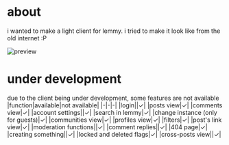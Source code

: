 # about
i wanted to make a light client for lemmy. i tried to make it look like from the old internet :P

![preview](https://github.com/user-attachments/assets/a6941c69-cf37-49d5-be73-bc27d40093d8)

# under development
due to the client being under development, some features are not available
|function|available|not available|
|-|-|-|
|login||✓|
|posts view|✓|
|comments view|✓|
|account settings||✓|
|search in lemmy|✓|
|change instance (only for guests)|✓|
|communities view|✓|
|profiles view|✓|
|filters|✓|
|post's link view|✓|
|moderation functions||✓|
|comment replies||✓|
|404 page|✓|
|creating something||✓|
|locked and deleted flags|✓|
|cross-posts view||✓|
